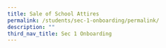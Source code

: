 ```yaml
---
title: Sale of School Attires
permalink: /students/sec-1-onboarding/permalink/
description: ""
third_nav_title: Sec 1 Onboarding
---
```

